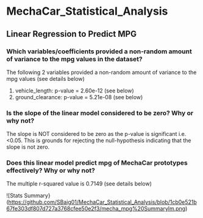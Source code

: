 # MechaCar_Statistical_Analysis

## Linear Regression to Predict MPG

### Which variables/coefficients provided a non-random amount of variance to the mpg values in the dataset?
The following 2 variables provided a non-random amount of variance to the mpg values (see details below)
1) vehicle_length: p-value = 2.60e-12 (see below)
2) ground_clearance: p-value = 5.21e-08 (see below)


### Is the slope of the linear model considered to be zero? Why or why not?
The slope is NOT considered to be zero as the p-value is significant i.e. <0.05. This is grounds for rejecting the null-hypothesis indicating that the slope is not zero.

### Does this linear model predict mpg of MechaCar prototypes effectively? Why or why not?
The multiple r-squared value is 0.7149 (see details below)

![Stats Summary}(https://github.com/SBaig01/MechaCar_Statistical_Analysis/blob/1cb0e521b67fe303df807d727a3768cfee50e2f3/mecha_mpg%20Summarylm.png)

